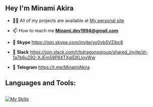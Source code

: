 ## Hey I'm Minami Akira <img src="https://media.giphy.com/media/hvRJCLFzcasrR4ia7z/giphy.gif" width="10px">

- 👨‍💻 All of my projects are available at [My personal site](https://minamiakira.netlify.app)

- 📫 How to reach me **Minami.dev1994@gmail.com**

- 💖 **Skype** https://join.skype.com/invite/yo0vbSVZibc8

- 💖 **Slack** https://join.slack.com/t/bdragonsgroup/shared_invite/zt-1a7b6u292-XJEjn59P8XTXgIDXLIoyWw

- 💖 **Telegram** https://t.me/MinamiAkira


## Languages and Tools:
## 

[![My Skills](https://skillicons.dev/icons?i=js,html,css,ts,nextjs,react,unity,tailwind,graphql,astro,nodejs,git,express,postgres)](https://skillicons.dev)
